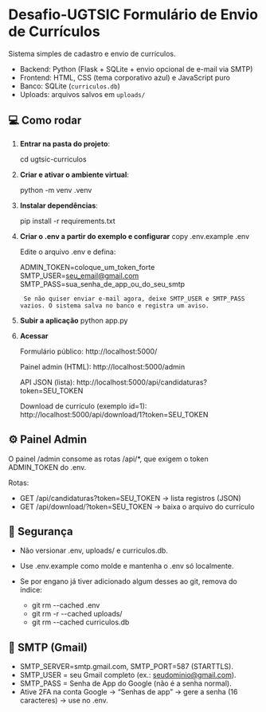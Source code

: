 # Desafio-UGTSIC Formulário de Envio de Currículos
Sistema simples de cadastro e envio de currículos.

- Backend: Python (Flask + SQLite + envio opcional de e-mail via SMTP)  
- Frontend: HTML, CSS (tema corporativo azul) e JavaScript puro  
- Banco: SQLite (`curriculos.db`)  
- Uploads: arquivos salvos em `uploads/`

## 💻 Como rodar
1. **Entrar na pasta do projeto**:
   
   cd ugtsic-curriculos

3. **Criar e ativar o ambiente virtual**:
   
    python -m venv .venv

4. **Instalar dependências**:
   
    pip install -r requirements.txt

5. **Criar o .env a partir do exemplo e configurar**
    copy .env.example .env

    Edite o arquivo .env e defina:

    ADMIN_TOKEN=coloque_um_token_forte
    SMTP_USER=seu_email@gmail.com
    SMTP_PASS=sua_senha_de_app_ou_do_seu_smtp

        Se não quiser enviar e-mail agora, deixe SMTP_USER e SMTP_PASS vazios. O sistema salva no banco e registra um aviso.

6. **Subir a aplicação**
     python app.py

7. **Acessar**

    Formulário público: http://localhost:5000/

    Painel admin (HTML): http://localhost:5000/admin

    API JSON (lista): http://localhost:5000/api/candidaturas?token=SEU_TOKEN

    Download de currículo (exemplo id=1): http://localhost:5000/api/download/1?token=SEU_TOKEN

## ⚙️ Painel Admin

O painel /admin consome as rotas /api/*, que exigem o token ADMIN_TOKEN do .env.

Rotas:
- GET /api/candidaturas?token=SEU_TOKEN → lista registros (JSON)
- GET /api/download/<id>?token=SEU_TOKEN → baixa o arquivo do currículo

## 🔐 Segurança

- Não versionar .env, uploads/ e curriculos.db.
- Use .env.example como molde e mantenha o .env só localmente.
- Se por engano já tiver adicionado algum desses ao git, remova do índice:

   - git rm --cached .env
   - git rm -r --cached uploads/
   - git rm --cached curriculos.db

## 📧 SMTP (Gmail)

- SMTP_SERVER=smtp.gmail.com, SMTP_PORT=587 (STARTTLS).
- SMTP_USER = seu Gmail completo (ex.: seudominio@gmail.com).
- SMTP_PASS = Senha de App do Google (não é a senha normal).
- Ative 2FA na conta Google → “Senhas de app” → gere a senha (16 caracteres) → use no .env.

